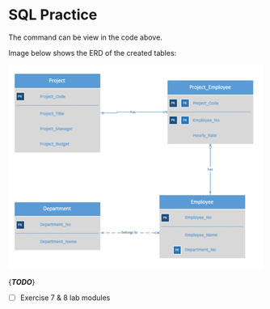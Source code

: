 # SQL Practice

The command can be view in the code above.

Image below shows the ERD of the created tables:

![ERD](https://github.com/CharaeKeow/sql/blob/master/Capture.PNG)

{***TODO***}

- [ ] Exercise 7 & 8 lab modules
